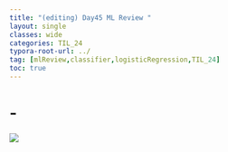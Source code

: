 ```yaml
---
title: "(editing) Day45 ML Review "
layout: single
classes: wide
categories: TIL_24
typora-root-url: ../
tag: [mlReview,classifier,logisticRegression,TIL_24]
toc: true 
---
```


# -

<img src="/blog/images/2024-08-02-TIL24_Day45/66A54CB5-5074-4B7B-BBBD-D3401CCCDC39.jpeg">

<br><br>


